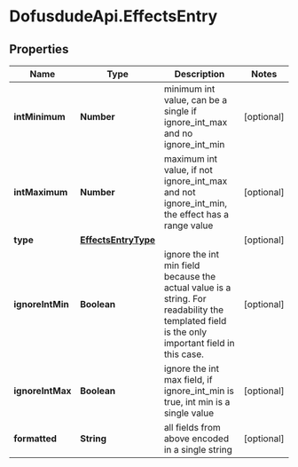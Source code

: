 # DofusdudeApi.EffectsEntry

## Properties

Name | Type | Description | Notes
------------ | ------------- | ------------- | -------------
**intMinimum** | **Number** | minimum int value, can be a single if ignore_int_max and no ignore_int_min | [optional] 
**intMaximum** | **Number** | maximum int value, if not ignore_int_max and not ignore_int_min, the effect has a range value | [optional] 
**type** | [**EffectsEntryType**](EffectsEntryType.md) |  | [optional] 
**ignoreIntMin** | **Boolean** | ignore the int min field because the actual value is a string. For readability the templated field is the only important field in this case.  | [optional] 
**ignoreIntMax** | **Boolean** | ignore the int max field, if ignore_int_min is true, int min is a single value | [optional] 
**formatted** | **String** | all fields from above encoded in a single string | [optional] 


